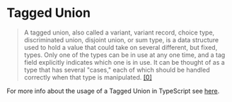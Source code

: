 # Tagged Union

> A tagged union, also called a variant, variant record, choice type, discriminated union, disjoint union, or sum type, is a data structure used to hold a value that could take on several different, but fixed, types. Only one of the types can be in use at any one time, and a tag field explicitly indicates which one is in use. It can be thought of as a type that has several "cases," each of which should be handled correctly when that type is manipulated. [[0]](https://en.wikipedia.org/wiki/Tagged_union)

For more info about the usage of a Tagged Union in TypeScript see [here](https://www.typescriptlang.org/docs/handbook/advanced-types.html#discriminated-unions).